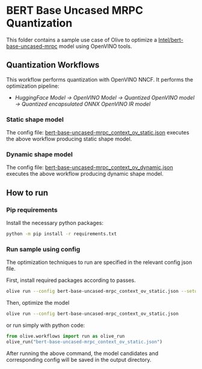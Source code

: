 # BERT Base Uncased MRPC Quantization

This folder contains a sample use case of Olive to optimize a [Intel/bert-base-uncased-mrpc](https://huggingface.co/Intel/bert-base-uncased-mrpc) model using OpenVINO tools.

## Quantization Workflows

This workflow performs quantization with OpenVINO NNCF. It performs the optimization pipeline:

- *HuggingFace Model -> OpenVINO Model -> Quantized OpenVINO model -> Quantized encapsulated ONNX OpenVINO IR model*

### Static shape model

The config file: [bert-base-uncased-mrpc_context_ov_static.json](bert-base-uncased-mrpc_context_ov_static.json) executes the above workflow producing static shape model.

### Dynamic shape model

The config file: [bert-base-uncased-mrpc_context_ov_dynamic.json](bert-base-uncased-mrpc_context_ov_dynamic.json) executes the above workflow producing dynamic shape model.

## How to run

### Pip requirements

Install the necessary python packages:

```bash
python -m pip install -r requirements.txt
```

### Run sample using config

The optimization techniques to run are specified in the relevant config json file.

First, install required packages according to passes.

```bash
olive run --config bert-base-uncased-mrpc_context_ov_static.json --setup
```

Then, optimize the model

```bash
olive run --config bert-base-uncased-mrpc_context_ov_static.json
```

or run simply with python code:

```python
from olive.workflows import run as olive_run
olive_run("bert-base-uncased-mrpc_context_ov_static.json")
```

After running the above command, the model candidates and corresponding config will be saved in the output directory.
